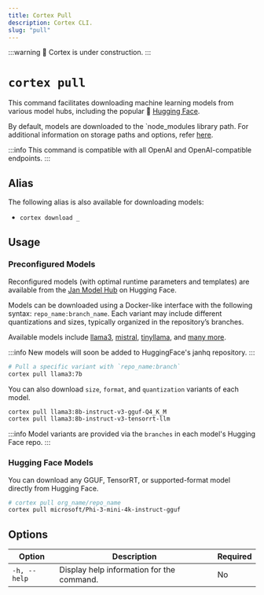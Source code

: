 ```yaml
---
title: Cortex Pull
description: Cortex CLI.
slug: "pull"
---
```


:::warning
🚧 Cortex is under construction.
:::

# `cortex pull`

This command facilitates downloading machine learning models from various model hubs, including the popular 🤗 [Hugging Face](https://huggingface.co/).

By default, models are downloaded to the `node_modules library path. For additional information on storage paths and options, refer [here](/docs/cli).

:::info
This command is compatible with all OpenAI and OpenAI-compatible endpoints.
:::

## Alias

The following alias is also available for downloading models:

- `cortex download _`

## Usage

### Preconfigured Models

Reconfigured models (with optimal runtime parameters and templates) are available from the [Jan Model Hub](https://huggingface.co/janhq) on Hugging Face.

Models can be downloaded using a Docker-like interface with the following syntax: `repo_name:branch_name`. Each variant may include different quantizations and sizes, typically organized in the repository’s branches.

Available models include [llama3](https://huggingface.co/janhq/llama3), [mistral](https://huggingface.co/janhq/mistral), [tinyllama](https://huggingface.co/janhq/tinyllama), and [many more](https://huggingface.co/janhq).

:::info
New models will soon be added to HuggingFace's janhq repository.
:::

```bash
# Pull a specific variant with `repo_name:branch`
cortex pull llama3:7b
```

You can also download `size`, `format`, and `quantization` variants of each model.

```bash
cortex pull llama3:8b-instruct-v3-gguf-Q4_K_M
cortex pull llama3:8b-instruct-v3-tensorrt-llm
```

:::info
Model variants are provided via the `branches` in each model's Hugging Face repo.
:::

### Hugging Face Models

You can download any GGUF, TensorRT, or supported-format model directly from Hugging Face.

```bash
# cortex pull org_name/repo_name
cortex pull microsoft/Phi-3-mini-4k-instruct-gguf
```

## Options

| Option            | Description                              | Required |
|-------------------|------------------------------------------|-------------------|
| `-h, --help`      | Display help information for the command.                  | No         |
